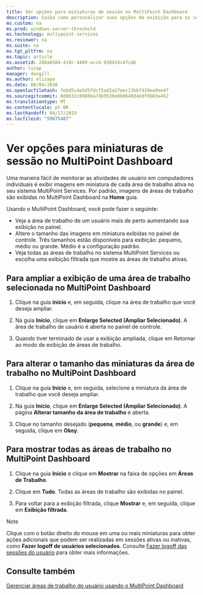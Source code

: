 ```yaml
---
title: Ver opções para miniaturas de sessão no MultiPoint Dashboard
description: Saiba como personalizar suas opções de exibição para os serviços do MultiPoint
ms.custom: na
ms.prod: windows-server-threshold
ms.technology: multipoint-services
ms.reviewer: na
ms.suite: na
ms.tgt_pltfrm: na
ms.topic: article
ms.assetid: 288a6504-418c-4489-acc6-930410c47cdb
author: lizap
manager: dongill
ms.author: elizapo
ms.date: 08/04/2016
ms.openlocfilehash: febd5c4a5d5fdcf5ad2a27eec13bb7439ea0ee4f
ms.sourcegitcommit: 0d0b32c8986ba7db9536e0b8648d4ddf9b03e452
ms.translationtype: MT
ms.contentlocale: pt-BR
ms.lasthandoff: 04/17/2019
ms.locfileid: "59875487"
---
```

# <a name="view-options-for-session-thumbnails-in-multipoint-dashboard"></a>Ver opções para miniaturas de sessão no MultiPoint Dashboard
Uma maneira fácil de monitorar as atividades de usuário em computadores individuais é exibir imagens em miniatura de cada área de trabalho ativa no seu sistema MultiPoint Services. Por padrão, imagens de áreas de trabalho são exibidas no MultiPoint Dashboard na **Home** guia.  
  
Usando o MultiPoint Dashboard, você pode fazer o seguinte:  
  
- Veja a área de trabalho de um usuário mais de perto aumentando sua exibição no painel.  
- Altere o tamanho das imagens em miniatura exibidas no painel de controle. Três tamanhos estão disponíveis para exibição: pequeno, médio ou grande. Médio é a configuração padrão.  
- Veja todas as áreas de trabalho no sistema MultiPoint Services ou escolha uma exibição filtrada que mostre as áreas de trabalho ativas.  
  
## <a name="to-enlarge-the-view-of-a-selected-desktop-in-multipoint-dashboard"></a>Para ampliar a exibição de uma área de trabalho selecionada no MultiPoint Dashboard  
  
1.  Clique na guia **início** e, em seguida, clique na área de trabalho que você deseja ampliar.  
  
2.  Na guia **Início**, clique em **Enlarge Selected (Ampliar Selecionado)**. A área de trabalho de usuário é aberta no painel de controle.  
  
3.  Quando tiver terminado de usar a exibição ampliada, clique em Retornar ao modo de exibição de áreas de trabalho.  
  
## <a name="to-change-the-size-of-desktop-thumbnails-in-multipoint-dashboard"></a>Para alterar o tamanho das miniaturas da área de trabalho no MultiPoint Dashboard  
  
1.  Clique na guia **Início** e, em seguida, selecione a miniatura da área de trabalho que você deseja ampliar.  
  
2.  Na guia **Início**, clique em **Enlarge Selected (Ampliar Selecionado)**. A página **Alterar tamanho da área de trabalho** é aberta.  
  
3.  Clique no tamanho desejado (**pequena**, **médio**, ou **grande**) e, em seguida, clique em **Okey**.  
  
## <a name="to-show-all-desktops-in-multipoint-dashboard"></a>Para mostrar todas as áreas de trabalho no MultiPoint Dashboard  
  
1.  Clique na guia **Início** e clique em **Mostrar** na faixa de opções em **Áreas de Trabalho**.  
  
2.  Clique em **Tudo**. Todas as áreas de trabalho são exibidas no painel.  
  
3.  Para voltar para a exibição filtrada, clique **Mostrar** e, em seguida, clique em **Exibição filtrada**.  

>[!NOTE] 
> Clique com o botão direito do mouse em uma ou mais miniaturas para obter ações adicionais que podem ser realizadas em sessões ativas ou inativas, como **Fazer logoff de usuários selecionados**. Consulte [Fazer logoff das sessões do usuário](Log-Off-User-Sessions.md) para obter mais informações.

## <a name="see-also"></a>Consulte também  
[Gerenciar áreas de trabalho do usuário usando o MultiPoint Dashboard](Manage-User-Desktops-Using-MultiPoint-Dashboard.md)